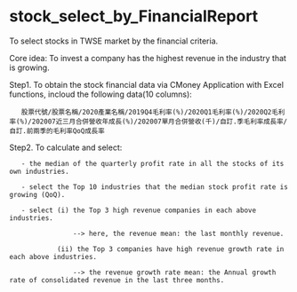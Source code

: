 # stock_select_by_FinancialReport
To select stocks in TWSE market by the financial criteria.  

Core idea: To invest a company has the highest revenue in the industry that is growing. 


Step1. To obtain the stock financial data via CMoney Application with Excel functions, incloud the following data(10 columns):  

       股票代號/股票名稱/2020產業名稱/2019Q4毛利率(%)/2020Q1毛利率(%)/2020Q2毛利率(%)/202007近三月合併營收年成長(%)/202007單月合併營收(千)/自訂.季毛利率成長率/自訂.前兩季的毛利率QoQ成長率  
       

Step2. To calculate and select:  

       - the median of the quarterly profit rate in all the stocks of its own industries.  
       
       - select the Top 10 industries that the median stock profit rate is growing (QoQ).  
       
       - select (i) the Top 3 high revenue companies in each above industries.  
       
                    --> here, the revenue mean: the last monthly revenue.  
                    
                (ii) the Top 3 companies have high revenue growth rate in each above industries.  
                
                    --> the revenue growth rate mean: the Annual growth rate of consolidated revenue in the last three months.  




